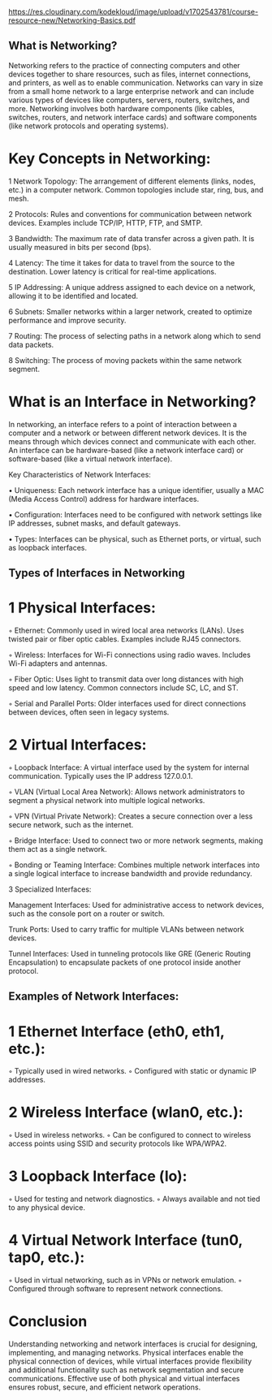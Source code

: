 https://res.cloudinary.com/kodekloud/image/upload/v1702543781/course-resource-new/Networking-Basics.pdf
## What is Networking?
Networking refers to the practice of connecting computers and other devices together to share resources, such as files, internet connections, and printers, as well as to enable communication. Networks can vary in size from a small home network to a large enterprise network and can include various types of devices like computers, servers, routers, switches, and more. Networking involves both hardware components (like cables, switches, routers, and network interface cards) and software components (like network protocols and operating systems).

# Key Concepts in Networking:
1 Network Topology: The arrangement of different elements (links, nodes, etc.) in a computer network. Common topologies include star, ring, bus, and mesh.

2 Protocols: Rules and conventions for communication between network devices. Examples include TCP/IP, HTTP, FTP, and SMTP.

3 Bandwidth: The maximum rate of data transfer across a given path. It is usually measured in bits per second (bps).

4 Latency: The time it takes for data to travel from the source to the destination. Lower latency is critical for real-time applications.

5 IP Addressing: A unique address assigned to each device on a network, allowing it to be identified and located.

6 Subnets: Smaller networks within a larger network, created to optimize performance and improve security.

7 Routing: The process of selecting paths in a network along which to send data packets.

8 Switching: The process of moving packets within the same network segment.

# What is an Interface in Networking?
In networking, an interface refers to a point of interaction between a computer and a network or between different network devices. It is the means through which devices connect and communicate with each other. An interface can be hardware-based (like a network interface card) or software-based (like a virtual network interface).

Key Characteristics of Network Interfaces:

• Uniqueness: Each network interface has a unique identifier, usually a MAC (Media Access Control) address for hardware interfaces.

• Configuration: Interfaces need to be configured with network settings like IP addresses, subnet masks, and default gateways.

• Types: Interfaces can be physical, such as Ethernet ports, or virtual, such as loopback interfaces.

## Types of Interfaces in Networking
# 1 Physical Interfaces:

◦ Ethernet: Commonly used in wired local area networks (LANs). Uses twisted pair or fiber optic cables. Examples include RJ45 connectors.

◦ Wireless: Interfaces for Wi-Fi connections using radio waves. Includes Wi-Fi adapters and antennas.

◦ Fiber Optic: Uses light to transmit data over long distances with high speed and low latency. Common connectors include SC, LC, and ST.

◦ Serial and Parallel Ports: Older interfaces used for direct connections between devices, often seen in legacy systems.

# 2 Virtual Interfaces:

◦ Loopback Interface: A virtual interface used by the system for internal communication. Typically uses the IP address 127.0.0.1.

◦ VLAN (Virtual Local Area Network): Allows network administrators to segment a physical network into multiple logical networks.

◦ VPN (Virtual Private Network): Creates a secure connection over a less secure network, such as the internet.

◦ Bridge Interface: Used to connect two or more network segments, making them act as a single network.

◦ Bonding or Teaming Interface: Combines multiple network interfaces into a single logical interface to increase bandwidth and provide redundancy.

3 Specialized Interfaces:

Management Interfaces: Used for administrative access to network devices, such as the console port on a router or switch.

Trunk Ports: Used to carry traffic for multiple VLANs between network devices.

Tunnel Interfaces: Used in tunneling protocols like GRE (Generic Routing Encapsulation) to encapsulate packets of one protocol inside another protocol.

## Examples of Network Interfaces:

# 1 Ethernet Interface (eth0, eth1, etc.):
◦ Typically used in wired networks.
◦ Configured with static or dynamic IP addresses.

# 2 Wireless Interface (wlan0, etc.):
◦ Used in wireless networks.
◦ Can be configured to connect to wireless access points using SSID and security protocols like WPA/WPA2.

# 3 Loopback Interface (lo):
◦ Used for testing and network diagnostics.
◦ Always available and not tied to any physical device.

# 4 Virtual Network Interface (tun0, tap0, etc.):
◦ Used in virtual networking, such as in VPNs or network emulation.
◦ Configured through software to represent network connections.

# Conclusion
Understanding networking and network interfaces is crucial for designing, implementing, and managing networks. Physical interfaces enable the physical connection of devices, while virtual interfaces provide flexibility and additional functionality such as network segmentation and secure communications. Effective use of both physical and virtual interfaces ensures robust, secure, and efficient network operations.

